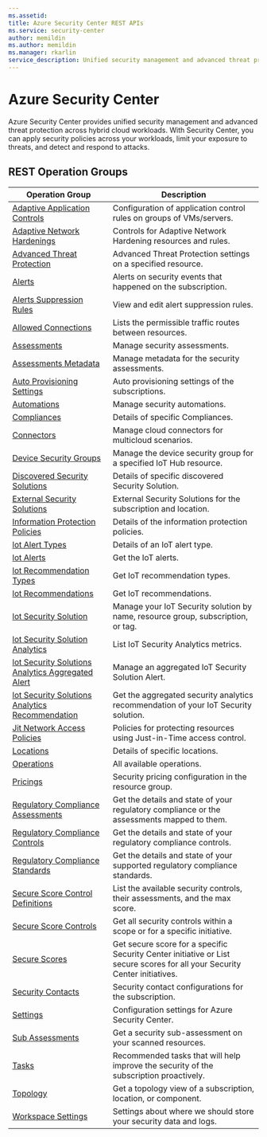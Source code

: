 ```yaml
---
ms.assetid: 
title: Azure Security Center REST APIs
ms.service: security-center
author: memildin
ms.author: memildin
ms.manager: rkarlin
service_description: Unified security management and advanced threat protection across hybrid cloud workloads
---
```



# Azure Security Center

Azure Security Center provides unified security management and advanced threat protection across hybrid cloud workloads. With Security Center, you can apply security policies across your workloads, limit your exposure to threats, and detect and respond to attacks.

## REST Operation Groups


| Operation Group | Description |
|---|---|
| [Adaptive Application Controls](../../docs-ref-autogen/securitycenter/AdaptiveApplicationControls.yml) | Configuration of application control rules on groups of VMs/servers.|
| [Adaptive Network Hardenings](../../docs-ref-autogen/securitycenter/AdaptiveNetworkHardenings.yml) | Controls for Adaptive Network Hardening resources and rules.|
| [Advanced Threat Protection](../../docs-ref-autogen/securitycenter/AdvancedThreatProtection.yml) | Advanced Threat Protection settings on a specified resource.|
| [Alerts](../../docs-ref-autogen/securitycenter/Alerts.yml) |Alerts on security events that happened on the subscription.|
| [Alerts Suppression Rules](../../docs-ref-autogen/securitycenter/alertssuppressionrules.yml) | View and edit alert suppression rules.|
| [Allowed Connections](../../docs-ref-autogen/securitycenter/AllowedConnections.yml) |Lists the permissible traffic routes between resources.|
| [Assessments](../../docs-ref-autogen/securitycenter/Assessments.yml) |Manage security assessments.|
| [Assessments Metadata](../../docs-ref-autogen/securitycenter/AssessmentsMetadata.yml) |Manage metadata for the security assessments.|
| [Auto Provisioning Settings](../../docs-ref-autogen/securitycenter/AutoProvisioningSettings.yml) |Auto provisioning settings of the subscriptions.|
| [Automations](../../docs-ref-autogen/securitycenter/Automations.yml) |Manage security automations.|
| [Compliances](../../docs-ref-autogen/securitycenter/Compliances.yml) |Details of specific Compliances.|
| [Connectors](../../docs-ref-autogen/securitycenter/Connectors.yml) |Manage cloud connectors for multicloud scenarios.|
| [Device Security Groups](../../docs-ref-autogen/securitycenter/DeviceSecurityGroups.yml) |Manage the device security group for a specified IoT Hub resource.|
| [Discovered Security Solutions](../../docs-ref-autogen/securitycenter/DiscoveredSecuritySolutions.yml) | Details of specific discovered Security Solution. |
| [External Security Solutions](../../docs-ref-autogen/securitycenter/ExternalSecuritySolutions.yml) | External Security Solutions for the subscription and location. |
| [Information Protection Policies](../../docs-ref-autogen/securitycenter/InformationProtectionPolicies.yml) |Details of the information protection policies.|
| [lot Alert Types](../../docs-ref-autogen/securitycenter/iotalerttypes.yml) | Details of an IoT alert type. |
| [lot Alerts](../../docs-ref-autogen/securitycenter/iotalerts.yml) | Get the IoT alerts. |
| [lot Recommendation Types](../../docs-ref-autogen/securitycenter/iotrecommendationtypes.yml) | Get IoT recommendation types. |
| [lot Recommendations](../../docs-ref-autogen/securitycenter/iotrecommendations.yml) | Get IoT recommendations. |
| [lot Security Solution](https://docs.microsoft.com/rest/api/securitycenter/iotsecuritysolution) |Manage your IoT Security solution by name, resource group, subscription, or tag.|
| [lot Security Solution Analytics](https://docs.microsoft.com/rest/api/securitycenter/iotsecuritysolutionanalytics) |List IoT Security Analytics metrics.|
| [lot Security Solutions Analytics Aggregated Alert](https://docs.microsoft.com/rest/api/securitycenter/iotsecuritysolutionsanalyticsaggregatedalert) |Manage an aggregated IoT Security Solution Alert.|
| [lot Security Solutions Analytics Recommendation](https://docs.microsoft.com/rest/api/securitycenter/iotsecuritysolutionsanalyticsrecommendation) |Get the aggregated security analytics recommendation of your IoT Security solution.|
| [Jit Network Access Policies](../../docs-ref-autogen/securitycenter/JitNetworkAccessPolicies.yml) |Policies for protecting resources using Just-in-Time access control.|
| [Locations](../../docs-ref-autogen/securitycenter/Locations.yml)|Details of specific locations.|
| [Operations](../../docs-ref-autogen/securitycenter/Operations.yml)|All available operations.|
| [Pricings](../../docs-ref-autogen/securitycenter/Pricings.yml) | Security pricing configuration in the resource group. |
| [Regulatory Compliance Assessments](../../docs-ref-autogen/securitycenter/RegulatoryComplianceAssessments.yml) |Get the details and state of your regulatory compliance or the assessments mapped to them.|
| [Regulatory Compliance Controls](../../docs-ref-autogen/securitycenter/RegulatoryComplianceControls.yml) |Get the details and state of your regulatory compliance controls.|
| [Regulatory Compliance Standards](../../docs-ref-autogen/securitycenter/RegulatoryComplianceStandards.yml) |Get the details and state of your supported regulatory compliance standards.|
| [Secure Score Control Definitions](../../docs-ref-autogen/securitycenter/securescorecontroldefinitions.yml) | List the available security controls, their assessments, and the max score. |
| [Secure Score Controls](../../docs-ref-autogen/securitycenter/securescorecontrols.yml) | Get all security controls within a scope or for a specific initiative.|
| [Secure Scores](../../docs-ref-autogen/securitycenter/securescores.yml) | Get secure score for a specific Security Center initiative or List secure scores for all your Security Center initiatives.|
| [Security Contacts](../../docs-ref-autogen/securitycenter/SecurityContacts.yml) |Security contact configurations for the subscription.|
| [Settings](../../docs-ref-autogen/securitycenter/Settings.yml)|Configuration settings for Azure Security Center.|
| [Sub Assessments](../../docs-ref-autogen/securitycenter/SubAssessments.yml)|Get a security sub-assessment on your scanned resources.|
| [Tasks](../../docs-ref-autogen/securitycenter/Tasks.yml) |Recommended tasks that will help improve the security of the subscription proactively.|
| [Topology](../../docs-ref-autogen/securitycenter/Topology.yml) |Get a topology view of a subscription, location, or component.|
| [Workspace Settings](../../docs-ref-autogen/securitycenter/WorkspaceSettings.yml) |Settings about where we should store your security data and logs.|